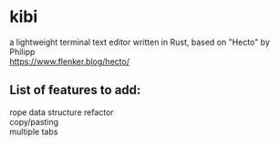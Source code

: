 # kibi
a lightweight terminal text editor written in Rust, based on "Hecto" by Philipp  
https://www.flenker.blog/hecto/  

## List of features to add:  
rope data structure refactor  
copy/pasting  
multiple tabs
